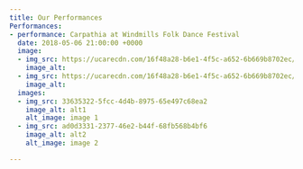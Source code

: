 ```yaml
---
title: Our Performances
Performances:
- performance: Carpathia at Windmills Folk Dance Festival
  date: 2018-05-06 21:00:00 +0000
  image:
  - img_src: https://ucarecdn.com/16f48a28-b6e1-4f5c-a652-6b669b8702ec/-/preview/
    image_alt: 
  - img_src: https://ucarecdn.com/16f48a28-b6e1-4f5c-a652-6b669b8702ec/-/preview/
    image_alt: 
  images:
  - img_src: 33635322-5fcc-4d4b-8975-65e497c68ea2
    image_alt: alt1
    alt_image: image 1
  - img_src: ad0d3331-2377-46e2-b44f-68fb568b4bf6
    image_alt: alt2
    alt_image: image 2

---
```

